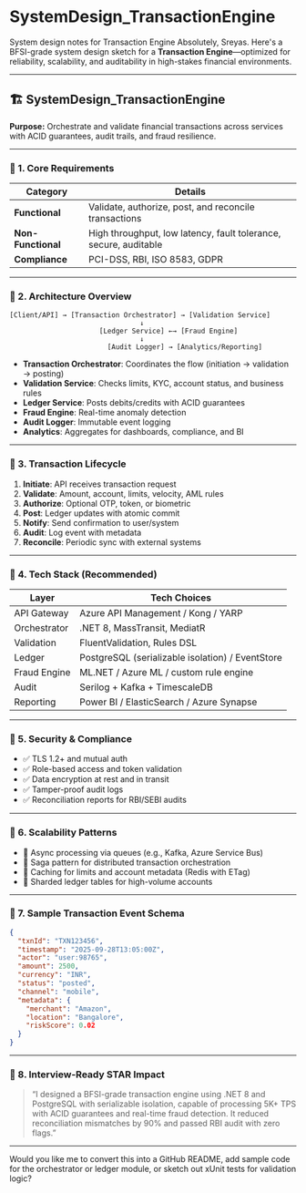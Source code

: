 # SystemDesign_TransactionEngine
System design notes for Transaction Engine
Absolutely, Sreyas. Here's a BFSI-grade system design sketch for a **Transaction Engine**—optimized for reliability, scalability, and auditability in high-stakes financial environments.

---

## 🏗️ SystemDesign_TransactionEngine  
**Purpose:** Orchestrate and validate financial transactions across services with ACID guarantees, audit trails, and fraud resilience.

---

### 🔹 1. **Core Requirements**

| Category           | Details                                                                 |
|--------------------|-------------------------------------------------------------------------|
| **Functional**     | Validate, authorize, post, and reconcile transactions                   |
| **Non-Functional** | High throughput, low latency, fault tolerance, secure, auditable        |
| **Compliance**     | PCI-DSS, RBI, ISO 8583, GDPR                                            |

---

### 🔹 2. **Architecture Overview**

```
[Client/API] → [Transaction Orchestrator] → [Validation Service]
                                ↓
                      [Ledger Service] ←→ [Fraud Engine]
                                ↓
                        [Audit Logger] → [Analytics/Reporting]
```

- **Transaction Orchestrator**: Coordinates the flow (initiation → validation → posting)
- **Validation Service**: Checks limits, KYC, account status, and business rules
- **Ledger Service**: Posts debits/credits with ACID guarantees
- **Fraud Engine**: Real-time anomaly detection
- **Audit Logger**: Immutable event logging
- **Analytics**: Aggregates for dashboards, compliance, and BI

---

### 🔹 3. **Transaction Lifecycle**

1. **Initiate**: API receives transaction request
2. **Validate**: Amount, account, limits, velocity, AML rules
3. **Authorize**: Optional OTP, token, or biometric
4. **Post**: Ledger updates with atomic commit
5. **Notify**: Send confirmation to user/system
6. **Audit**: Log event with metadata
7. **Reconcile**: Periodic sync with external systems

---

### 🔹 4. **Tech Stack (Recommended)**

| Layer              | Tech Choices                                   |
|--------------------|------------------------------------------------|
| API Gateway        | Azure API Management / Kong / YARP             |
| Orchestrator       | .NET 8, MassTransit, MediatR                    |
| Validation         | FluentValidation, Rules DSL                    |
| Ledger             | PostgreSQL (serializable isolation) / EventStore |
| Fraud Engine       | ML.NET / Azure ML / custom rule engine         |
| Audit              | Serilog + Kafka + TimescaleDB                  |
| Reporting          | Power BI / ElasticSearch / Azure Synapse       |

---

### 🔹 5. **Security & Compliance**

- ✅ TLS 1.2+ and mutual auth
- ✅ Role-based access and token validation
- ✅ Data encryption at rest and in transit
- ✅ Tamper-proof audit logs
- ✅ Reconciliation reports for RBI/SEBI audits

---

### 🔹 6. **Scalability Patterns**

- 🔄 Async processing via queues (e.g., Kafka, Azure Service Bus)
- 🧵 Saga pattern for distributed transaction orchestration
- 🧠 Caching for limits and account metadata (Redis with ETag)
- 🧊 Sharded ledger tables for high-volume accounts

---

### 🔹 7. **Sample Transaction Event Schema**

```json
{
  "txnId": "TXN123456",
  "timestamp": "2025-09-28T13:05:00Z",
  "actor": "user:98765",
  "amount": 2500,
  "currency": "INR",
  "status": "posted",
  "channel": "mobile",
  "metadata": {
    "merchant": "Amazon",
    "location": "Bangalore",
    "riskScore": 0.02
  }
}
```

---

### 🔹 8. **Interview-Ready STAR Impact**

> “I designed a BFSI-grade transaction engine using .NET 8 and PostgreSQL with serializable isolation, capable of processing 5K+ TPS with ACID guarantees and real-time fraud detection. It reduced reconciliation mismatches by 90% and passed RBI audit with zero flags.”

---

Would you like me to convert this into a GitHub README, add sample code for the orchestrator or ledger module, or sketch out xUnit tests for validation logic?
